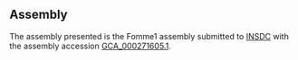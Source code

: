 

Assembly
--------

The assembly presented is the Fomme1 assembly submitted to
[INSDC](http://www.insdc.org) with the assembly accession
[GCA\_000271605.1](http://www.ebi.ac.uk/ena/data/view/GCA_000271605.1).
